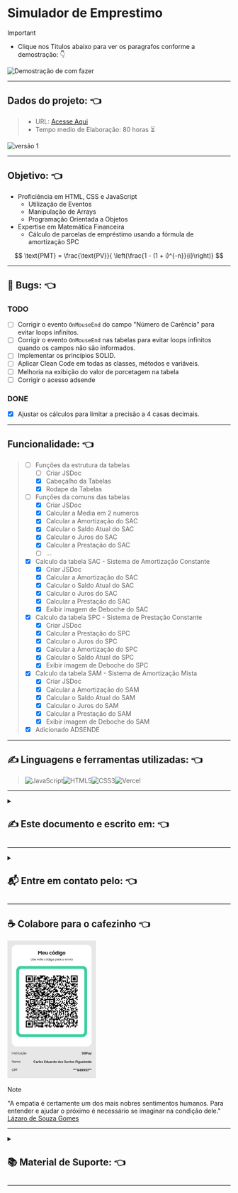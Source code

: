 # Simulador de Emprestimo

> [!IMPORTANT]
>
> - Clique nos Titulos abaixo para ver os paragrafos conforme a demostração: :point_down:
> <img src="/.gitbook/assets/demostracao.gif" alt="Demostração de com fazer">

---

## Dados do projeto: :point_left:

> - URL: [Acesse Aqui](https://simulador-de-emprestimo-two.vercel.app/)
> - Tempo medio de Elaboração: 80 horas :hourglass_flowing_sand:

<img src = "https://github.com/carloseduardonit/simulador-de-emprestimo/blob/master/image/884malT%20-%20Imgur.gif" width ="700" alt ="versão 1"/>

---

## Objetivo: :point_left:

- Proficiência em HTML, CSS e JavaScript
  - Utilização de Eventos
  - Manipulação de Arrays
  - Programação Orientada a Objetos
- Expertise em Matemática Financeira
  - Cálculo de parcelas de empréstimo usando a fórmula de amortização SPC

$$ \text{PMT} = \frac{\text{PV}}{ \left(\frac{1 - (1 + i)^{-n}}{i}\right)}
$$

---

## :lady_beetle: Bugs: :point_left:

### TODO

- [ ] Corrigir o evento `OnMouseEnd` do campo "Número de Carência" para evitar loops infinitos.
- [ ] Corrigir o evento `OnMouseEnd` nas tabelas para evitar loops infinitos quando os campos não são informados.
- [ ] Implementar os princípios SOLID.
- [ ] Aplicar Clean Code em todas as classes, métodos e variáveis.
- [ ] Melhoria na exibição do valor  de porcetagem na tabela
- [ ] Corrigir o acesso adsende

### DONE

- [x] Ajustar os cálculos para limitar a precisão a 4 casas decimais.

---

## Funcionalidade: :point_left:

> - [ ] Funções da estrutura da tabelas
>   - [ ] Criar JSDoc
>   - [X] Cabeçalho da Tabelas
>   - [X] Rodape da Tabelas
> - [ ] Funções da comuns das tabelas
>   - [X] Criar JSDoc
>   - [X] Calcular a Media em 2 numeros
>   - [x] Calcular a Amortização do SAC
>   - [x] Calcular o Saldo Atual do SAC
>   - [x] Calcular o Juros do SAC
>   - [x] Calcular a Prestação do SAC
>   - [ ] ...
> - [X] Calculo da tabela SAC - Sistema de Amortização Constante
>   - [X] Criar JSDoc
>   - [x] Calcular a Amortização do SAC
>   - [x] Calcular o Saldo Atual do SAC
>   - [x] Calcular o Juros do SAC
>   - [x] Calcular a Prestação do SAC
>   - [X] Exibir imagem de Deboche do SAC
> - [X] Calculo da tabela SPC - Sistema de Prestação Constante
>   - [X] Criar JSDoc
>   - [X] Calcular a Prestação do SPC
>   - [x] Calcular o Juros do SPC
>   - [X] Calcular a Amortização do SPC
>   - [x] Calcular o Saldo Atual do SPC
>   - [X] Exibir imagem de Deboche do SPC
> - [x] Calculo da tabela SAM - Sistema de Amortização Mista
>   - [X] Criar JSDoc
>   - [x] Calcular a Amortização do SAM
>   - [x] Calcular o Saldo Atual do SAM
>   - [x] Calcular o Juros do SAM
>   - [x] Calcular a Prestação do SAM
>   - [X] Exibir imagem de Deboche do SAM
> - [x] Adicionado ADSENDE

---

## :writing_hand: Linguagens e ferramentas utilizadas: :point_left:

>![JavaScript](https://img.shields.io/badge/JavaScript-F7DF1E?style=for-the-badge&logo=javascript&logoColor=black)![HTML5](https://img.shields.io/badge/HTML5-E34F26?style=for-the-badge&logo=html5&logoColor=white)![CSS3](https://img.shields.io/badge/CSS3-1572B6?style=for-the-badge&logo=css3&logoColor=white)![Vercel](https://img.shields.io/badge/Vercel-000000.svg?style=for-the-badge&logo=Vercel&logoColor=white)

---

<details>

<summary>

## :writing_hand:  Este documento e escrito em: :point_left:

</summary>

> ![Markdown](https://img.shields.io/badge/Markdown-000?style=for-the-badge&logo=markdown)![HTML5](https://img.shields.io/badge/HTML5-E34F26?style=for-the-badge&logo=html5&logoColor=white)![CSS3](https://img.shields.io/badge/CSS3-1572B6?style=for-the-badge&logo=css3&logoColor=white)

</details>

---

<details>

<summary>

## 📬 Entre em contato pelo: :point_left:

</summary>

> [![Telegram](https://img.shields.io/badge/Telegram-000?style=for-the-badge&logo=telegram&logoColor=2CA5E0)](https://t.me/Carlaol) [![WhatsApp](https://img.shields.io/badge/WhatsApp-25D366?style=for-the-badge&logo=whatsapp&logoColor=white)](https://api.whatsapp.com/send?1=pt_BR&phone=5521985745077) [![Gmail](https://img.shields.io/badge/Gmail-333333?style=for-the-badge&logo=gmail&logoColor=red)](mailto:carlostecnico@mail.com) [![X](https://img.shields.io/badge/X-000?style=for-the-badge&logo=x)](https://x.com/Carlao_Me_Ajuda) [![Instagram](https://img.shields.io/badge/-Instagram-%23E4405F?style=for-the-badge&logo=instagram&logoColor=white)](https://www.instagram.com/carlao.me.ajuda/) [![LinkedIn](https://img.shields.io/badge/LinkedIn-0077B5?style=for-the-badge&logo=linkedin&logoColor=white)](https://www.linkedin.com/in/carlos-eduardo-dos-s-figueiredo/)  [![GitHub](https://img.shields.io/badge/GitHub-100000?style=for-the-badge&logo=github&logoColor=white)](https://github.com/carloseduardonit/) [![Discord](https://img.shields.io/badge/Discord-7289DA?style=for-the-badge&logo=discord&logoColor=white)](https://discord.com/channels/@carloseduardonit/) ![Slack](https://img.shields.io/badge/Slack-4A154B?style=for-the-badge&logo=slack&logoColor=white)

</details>

---

## :coffee: Colabore para o cafezinho :point_left:

<img  src ="https://github.com/carloseduardonit/conector-do-carlos/blob/bbacf217c11df84b7826304709271bf0d854d1ee/Qr%20PIX.jpg" width="200"/>

> [!NOTE]
> "A empatia é certamente um dos mais nobres sentimentos humanos.
> Para entender e ajudar o próximo é necessário se imaginar na condição dele."
[Lázaro de Souza Gomes](https://www.pensador.com/autor/lazaro_de_souza_gomes/)

---

<details>

<summary>

## :books: Material de Suporte: :point_left:

</summary>

- [Sites Icons8](https://icons8.com.br/)
- [Iconografia](https://github.com/ikatyang/emoji-cheat-sheet/tree/master?tab=readme-ov-file#activities)
- [Badges Basico](https://github.com/digitalinnovationone/dio-lab-open-source/blob/main/utils/badges/badges.md)
- [Badges Avançado](https://github.com/Ileriayo/markdown-badges?tab=readme-ov-file#markdown-badges)
- [Badges Avançado 1](https://home.aveek.io/GitHub-Profile-Badges/)
- [Cards](https://github.com/digitalinnovationone/dio-lab-open-source/blob/main/utils/cards/github-stats.md)
- [Sintaxe básica de gravação e formatação no GitHub](https://docs.github.com/pt/get-started/writing-on-github/getting-started-with-writing-and-formatting-on-github/basic-writing-and-formatting-syntax)
- [Trabalhar com formatação avançadano GitHub](https://docs.github.com/pt/get-started/writing-on-github/working-with-advanced-formatting)
- [text](<Bibliografia/Assaf Neto - Matemática Financeira 2.pdf>)

</details>

---
